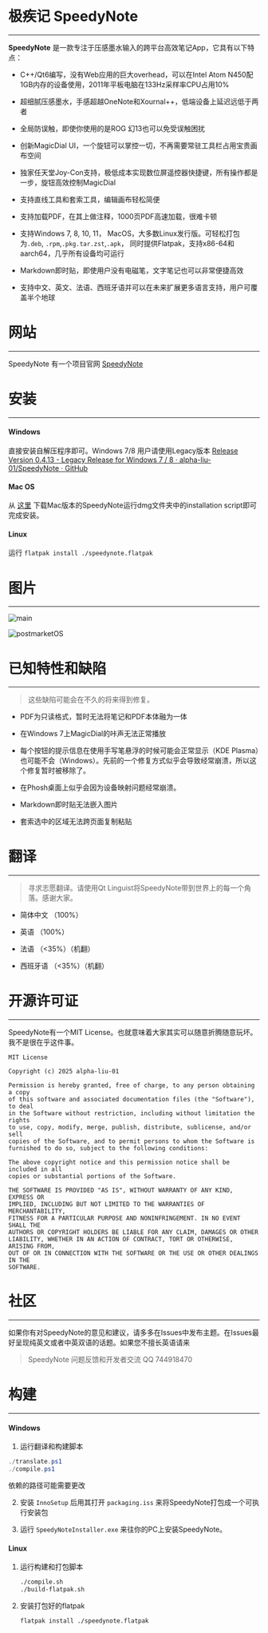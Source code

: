 ﻿# 极疾记 SpeedyNote

---

**SpeedyNote** 是一款专注于压感墨水输入的跨平台高效笔记App，它具有以下特点：

- C++/Qt6编写，没有Web应用的巨大overhead，可以在Intel Atom N450配1GB内存的设备使用，2011年平板电脑在133Hz采样率CPU占用10%

- 超细腻压感墨水，手感超越OneNote和Xournal++，低端设备上延迟远低于两者

- 全局防误触，即使你使用的是ROG 幻13也可以免受误触困扰

- 创新MagicDial UI，一个旋钮可以掌控一切，不再需要常驻工具栏占用宝贵画布空间

- 独家任天堂Joy-Con支持，极低成本实现数位屏遥控器快捷键，所有操作都是一步，旋钮高效控制MagicDial

- 支持直线工具和套索工具，编辑画布轻松简便

- 支持加载PDF，在其上做注释，1000页PDF高速加载，很难卡顿

- 支持Windows 7, 8, 10, 11， MacOS，大多数Linux发行版。可轻松打包为`.deb`, `.rpm`,`.pkg.tar.zst`,`.apk`， 同时提供Flatpak，支持x86-64和aarch64，几乎所有设备均可运行

- Markdown即时贴，即使用户没有电磁笔，文字笔记也可以非常便捷高效

- 支持中文、英文、法语、西班牙语并可以在未来扩展更多语言支持，用户可覆盖半个地球

# 网站

---

SpeedyNote 有一个项目官网 [SpeedyNote](https://alpha-liu-01.up.railway.app/projects)

# 安装

---

#### Windows

直接安装自解压程序即可。Windows 7/8 用户请使用Legacy版本 [Release Version 0.4.13 - Legacy Release for Windows 7 / 8 · alpha-liu-01/SpeedyNote · GitHub](https://github.com/alpha-liu-01/SpeedyNote/releases/tag/v0.4.13-1)

#### Mac OS

从 [这里](https://github.com/alpha-liu-01/SpeedyNote/releases/download/v0.6.1/SpeedyNote-0.6.1.dmg) 下载Mac版本的SpeedyNote运行dmg文件夹中的installation script即可完成安装。

#### Linux

运行 `flatpak install ./speedynote.flatpak` 

# 图片

---

![main](https://i.imgur.com/2jQjw1b.png)

![postmarketOS](https://i.imgur.com/uFWtM7z.jpeg)



# 已知特性和缺陷

--- 

> 这些缺陷可能会在不久的将来得到修复。

- PDF为只读格式，暂时无法将笔记和PDF本体融为一体

- 在Windows 7上MagicDial的咔声无法正常播放

- 每个按钮的提示信息在使用手写笔悬浮的时候可能会正常显示（KDE Plasma）也可能不会（Windows）。先前的一个修复方式似乎会导致经常崩溃，所以这个修复暂时被移除了。

- 在Phosh桌面上似乎会因为设备映射问题经常崩溃。

- Markdown即时贴无法嵌入图片

- 套索选中的区域无法跨页面复制粘贴



# 翻译

--- 

> 寻求志愿翻译。请使用Qt Linguist将SpeedyNote带到世界上的每一个角落。感谢大家。

- 简体中文 （100%）

- 英语 （100%）

- 法语 （<35%）（机翻）

- 西班牙语 （<35%）（机翻）



# 开源许可证

--- 

SpeedyNote有一个MIT License。也就意味着大家其实可以随意折腾随意玩坏。我不是很在乎这件事。  

```
MIT License

Copyright (c) 2025 alpha-liu-01

Permission is hereby granted, free of charge, to any person obtaining a copy
of this software and associated documentation files (the "Software"), to deal
in the Software without restriction, including without limitation the rights
to use, copy, modify, merge, publish, distribute, sublicense, and/or sell
copies of the Software, and to permit persons to whom the Software is
furnished to do so, subject to the following conditions:

The above copyright notice and this permission notice shall be included in all
copies or substantial portions of the Software.

THE SOFTWARE IS PROVIDED "AS IS", WITHOUT WARRANTY OF ANY KIND, EXPRESS OR
IMPLIED, INCLUDING BUT NOT LIMITED TO THE WARRANTIES OF MERCHANTABILITY,
FITNESS FOR A PARTICULAR PURPOSE AND NONINFRINGEMENT. IN NO EVENT SHALL THE
AUTHORS OR COPYRIGHT HOLDERS BE LIABLE FOR ANY CLAIM, DAMAGES OR OTHER
LIABILITY, WHETHER IN AN ACTION OF CONTRACT, TORT OR OTHERWISE, ARISING FROM,
OUT OF OR IN CONNECTION WITH THE SOFTWARE OR THE USE OR OTHER DEALINGS IN THE
SOFTWARE.
```

# 社区

---

如果你有对SpeedyNote的意见和建议，请多多在Issues中发布主题。在Issues最好呈现纯英文或者中英双语的话题。如果您不擅长英语请来

> SpeedyNote 问题反馈和开发者交流 QQ 744918470





# 构建

---

#### Windows

1. 运行翻译和构建脚本

```powershell
./translate.ps1
./compile.ps1
```

依赖的路径可能需要更改

2. 安装 `InnoSetup` 后用其打开 `packaging.iss` 来将SpeedyNote打包成一个可执行安装包

3. 运行 `SpeedyNoteInstaller.exe` 来往你的PC上安装SpeedyNote。



#### Linux

1. 运行构建和打包脚本
   
   ```bash
   ./compile.sh
   ./build-flatpak.sh
   ```

2. 安装打包好的flatpak
   
   ```bash
   flatpak install ./speedynote.flatpak
   ```
   
   


